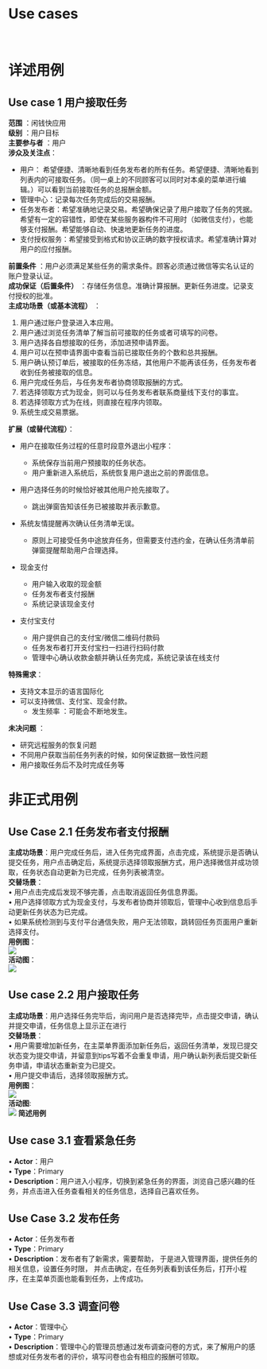 ﻿# Use cases

﻿

# 详述用例  
## Use case 1 用户接取任务  
**范围** ：闲钱快应用  
**级别** ：用户目标  
**主要参与者** ：用户  
**涉众及关注点**：  

- 用户： 希望便捷、清晰地看到任务发布者的所有任务。希望便捷、清晰地看到列表内的可接取任务。（同一桌上的不同顾客可以同时对本桌的菜单进行编辑。）可以看到当前接取任务的总报酬金额。
- 管理中心：记录每次任务完成后的交易报酬。
- 任务发布者：希望准确地记录交易。希望确保记录了用户接取了任务的凭据。希望有一定的容错性，即使在某些服务器构件不可用时（如微信支付），也能够支付报酬。希望能够自动、快速地更新任务的进度。
- 支付授权服务：希望接受到格式和协议正确的数字授权请求。希望准确计算对用户的应付报酬。

**前置条件** ：用户必须满足某些任务的需求条件。顾客必须通过微信等实名认证的账户登录认证。  
**成功保证（后置条件）** ：存储任务信息。准确计算报酬。更新任务进度。记录支付授权的批准。  
**主成功场景（或基本流程）** ：
1. 用户通过账户登录进入本应用。
2. 用户通过浏览任务清单了解当前可接取的任务或者可填写的问卷。
3. 用户选择各自想接取的任务，添加进预申请界面。
4. 用户可以在预申请界面中查看当前已接取任务的个数和总共报酬。
5. 用户确认预订单后，被接取的任务冻结，其他用户不能再该任务，任务发布者收到任务被接取的信息。
6. 用户完成任务后，与任务发布者协商领取报酬的方式。
7. 若选择领取方式为现金，则可以与任务发布者联系商量线下支付的事宜。
8. 若选择领取方式为在线，则直接在程序内领取。
9. 系统生成交易票据。  

**扩展（或替代流程）**：
- 用户在接取任务过程的任意时段意外退出小程序：
  - 系统保存当前用户预接取的任务状态。
  - 用户重新进入系统后，系统恢复用户退出之前的界面信息。
 
- 用户选择任务的时候恰好被其他用户抢先接取了。
  - 跳出弹窗告知该任务已被接取并表示歉意。
- 系统友情提醒再次确认任务清单无误。
  - 原则上可接受任务中途放弃任务，但需要支付违约金，在确认任务清单前弹窗提醒帮助用户合理选择。
- 现金支付
  - 用户输入收取的现金额
  - 任务发布者支付报酬
  - 系统记录该现金支付
- 支付宝支付
  - 用户提供自己的支付宝/微信二维码付款码
  - 任务发布者打开支付宝扫一扫进行扫码付款
  - 管理中心确认收款金额并确认任务完成，系统记录该在线支付  
  
**特殊需求**： 

- 支持文本显示的语言国际化  
- 可以支持微信、支付宝、现金付款。  
  - 发生频率 ：可能会不断地发生。  

**未决问题** ：
- 研究远程服务的恢复问题  
- 不同用户获取当前任务列表的时候，如何保证数据一致性问题  
- 用户接取任务后不及时完成任务等    

# 非正式用例
## Use Case 2.1 任务发布者支付报酬
**主成功场景**：用户完成任务后，进入任务完成界面，点击完成，系统提示是否确认提交任务，用户点击确定后，系统提示选择领取报酬方式，用户选择微信并成功领取，任务状态自动更新为已完成，任务列表被清空。  
**交替场景**：  
•	用户点击完成后发现不够完善，点击取消返回任务信息界面。  
•	用户选择领取方式为现金支付，与发布者协商并领取后，管理中心收到信息后手动更新任务状态为已完成。  
•	如果系统检测到与支付平台通信失败，用户无法领取，跳转回任务页面用户重新选择支付。  
**用例图**：  
![](IMAGE/任务发布者支付报酬.png)  
**活动图**：  
![](IMAGE/任务发布者支付报酬活动图.png)
## Use case 2.2 用户接取任务
**主成功场景**：用户选择任务完毕后，询问用户是否选择完毕，点击提交申请，确认并提交申请，任务信息上显示正在进行  
**交替场景**：  
•	用户需要增加新任务，在主菜单界面添加新任务后，返回任务清单，发现已提交状态变为提交申请，并留意到tips写着不会重复申请，用户确认新列表后提交新任务申请，申请状态重新变为已提交。  
•	用户提交申请后，选择领取报酬方式。    
**用例图**：  
![](IMAGE/用户接取任务.png)  
**活动图**:  
![](IMAGE/用户接取任务活动图.png)
**简述用例**
## Use case 3.1 查看紧急任务
•	**Actor**：用户  
•	**Type**：Primary  
•	**Description**：用户进入小程序，切换到紧急任务的界面，浏览自己感兴趣的任务，并点击进入任务查看相关的任务信息，选择自己喜欢任务。  
## Use Case 3.2 发布任务
•	**Actor**：任务发布者  
•	**Type**：Primary  
•	**Description**：发布者有了新需求，需要帮助， 于是进入管理界面，提供任务的相关信息，设置任务时限， 并点击确定，在任务列表看到该任务后，打开小程序，在主菜单页面也能看到任务，上传成功。  
## Use Case 3.3 调查问卷
•	**Actor**：管理中心  
•	**Type**：Primary  
•	**Description**：管理中心的管理员想通过发布调查问卷的方式，来了解用户的感想或对任务发布者的评价，填写问卷也会有相应的报酬可领取。




